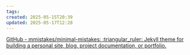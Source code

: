 ```yaml
---
tags: 
created: 2025-05-15T20:39
updated: 2025-05-17T12:28
---
```

[GitHub - mmistakes/minimal-mistakes: :triangular\_ruler: Jekyll theme for building a personal site, blog, project documentation, or portfolio.](https://github.com/mmistakes/minimal-mistakes)
